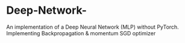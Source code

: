 # Deep-Network-
An implementation of a Deep Neural Network (MLP) without PyTorch. Implementing Backpropagation &amp; momentum SGD optimizer
